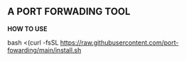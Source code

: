 ## A PORT FORWADING TOOL 
**HOW TO USE**

bash <(curl -fsSL https://raw.githubusercontent.com/port-fowarding/main/install.sh
